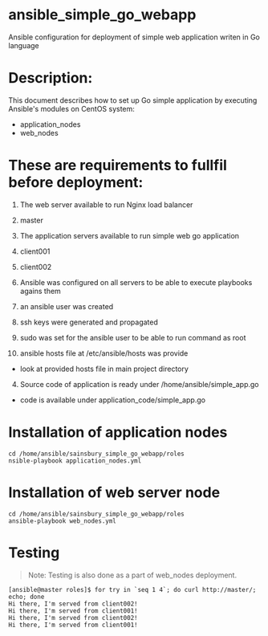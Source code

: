 # ansible_simple_go_webapp
Ansible configuration for deployment of simple web application writen in Go language

# Description:
This document describes how to set up Go simple application by executing Ansible's modules on CentOS system:
- application_nodes
- web_nodes

# These are requirements to fullfil before deployment:
1. The web server available to run Nginx load balancer
 1. master

2. The application servers available to run simple web go application
 1. client001
 2. client002

3. Ansible was configured on all servers to be able to execute playbooks agains them
 1. an ansible user was created
 2. ssh keys were generated and propagated
 3. sudo was set for the ansible user to be able to run command as root
 4. ansible hosts file at /etc/ansible/hosts was provide
   * look at provided hosts file in main project directory

4. Source code of application is ready under /home/ansible/simple_app.go
 * code is available under application_code/simple_app.go

# Installation of application nodes
```
cd /home/ansible/sainsbury_simple_go_webapp/roles
nsible-playbook application_nodes.yml
```

# Installation of web server node
```
cd /home/ansible/sainsbury_simple_go_webapp/roles
ansible-playbook web_nodes.yml
```

# Testing
> Note: Testing is also done as a part of web_nodes deployment.
```
[ansible@master roles]$ for try in `seq 1 4`; do curl http://master/; echo; done
Hi there, I'm served from client002!
Hi there, I'm served from client001!
Hi there, I'm served from client002!
Hi there, I'm served from client001!
```
